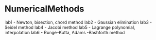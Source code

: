 NumericalMethods
================
lab1 - Newton, bisection, chord method
lab2 - Gaussian elimination
lab3 - Seidel method
lab4 - Jacobi method
lab5 - Lagrange polynomial, interpolation
lab6 - Runge–Kutta, Adams -Bashforth method
